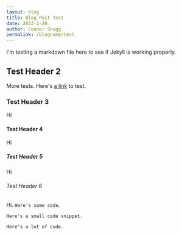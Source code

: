 ```yaml
---
layout: blog
title: Blog Post Test
date: 2023-2-20
author: Connor Shugg
permalink: /blogname/test
---
```


I'm testing a markdown file here to see if Jekyll is working properly.

## Test Header 2

More tests. Here's [a link](https://shugg.dev) to test.

### Test Header 3

Hi

#### Test Header 4

Hi

##### Test Header 5

Hi

###### Test Header 6

Hi. `Here's some code`.

`Here's a small code snippet.`

```
Here's a lot of code.
```

